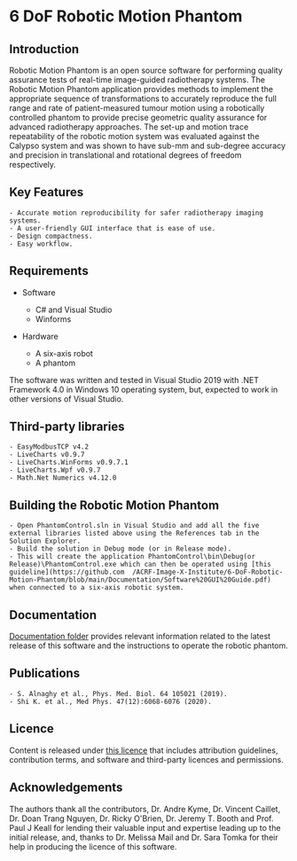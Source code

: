 # 6 DoF Robotic Motion Phantom
## Introduction
Robotic Motion Phantom is an open source software for performing quality assurance tests of real-time image-guided radiotherapy systems. The Robotic Motion Phantom application provides methods to implement the appropriate sequence of transformations to accurately reproduce the full range and rate of patient-measured tumour motion using a robotically controlled phantom to provide precise geometric quality assurance for advanced radiotherapy approaches. The set-up and motion trace repeatability of the robotic motion system was evaluated against the Calypso system and was shown to have sub-mm and sub-degree accuracy and precision in translational and rotational degrees of freedom respectively.

## Key Features

    - Accurate motion reproducibility for safer radiotherapy imaging systems.
    - A user-friendly GUI interface that is ease of use.
    - Design compactness.
    - Easy workflow.

## Requirements
  
  * Software 
     - C# and Visual Studio 
     - Winforms
    
  * Hardware
     - A six-axis robot
     - A phantom
     
The software was written and tested in Visual Studio 2019 with .NET Framework 4.0 in Windows 10 operating system, but, expected to work in other versions of Visual Studio.     

## Third-party libraries

    - EasyModbusTCP v4.2
    - LiveCharts v0.9.7
    - LiveCharts.WinForms v0.9.7.1
    - LiveCharts.Wpf v0.9.7
    - Math.Net Numerics v4.12.0

## Building the Robotic Motion Phantom

    - Open PhantomControl.sln in Visual Studio and add all the five external libraries listed above using the References tab in the Solution Explorer. 
    - Build the solution in Debug mode (or in Release mode).
    - This will create the application PhantomControl\bin\Debug(or Release)\PhantomControl.exe which can then be operated using [this guideline](https://github.com  /ACRF-Image-X-Institute/6-DoF-Robotic-Motion-Phantom/blob/main/Documentation/Software%20GUI%20Guide.pdf) when connected to a six-axis robotic system.

## Documentation

[Documentation folder](https://github.com/ACRF-Image-X-Institute/6-DoF-Robotic-Motion-Phantom/tree/main/Documentation) provides relevant information related to the latest release of this software and the instructions to operate the robotic phantom.

## Publications

    - S. Alnaghy et al., Phys. Med. Biol. 64 105021 (2019).
    - Shi K. et al., Med Phys. 47(12):6068-6076 (2020).

## Licence

Content is released under [this licence](https://github.com/ACRF-Image-X-Institute/6-DoF-Robotic-Motion-Phantom/blob/a5fb87378eb501c1a9539277ff3f0080b794489e/Copyright%20Notice%20and%20Licence.pdf) that includes attribution guidelines, contribution terms, and software and third-party licences and permissions.

## Acknowledgements

The authors thank all the contributors, Dr. Andre Kyme, Dr. Vincent Caillet, Dr. Doan Trang Nguyen, Dr. Ricky O'Brien, Dr. Jeremy T. Booth and Prof. Paul J Keall for lending their valuable input and expertise leading up to the initial release, and, thanks to Dr. Melissa Mail and Dr. Sara Tomka for their help in producing the licence of this software.
